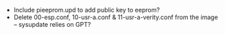 - Include pieeprom.upd to add public key to eeprom?
- Delete 00-esp.conf, 10-usr-a.conf & 11-usr-a-verity.conf from the image – sysupdate relies on GPT?
